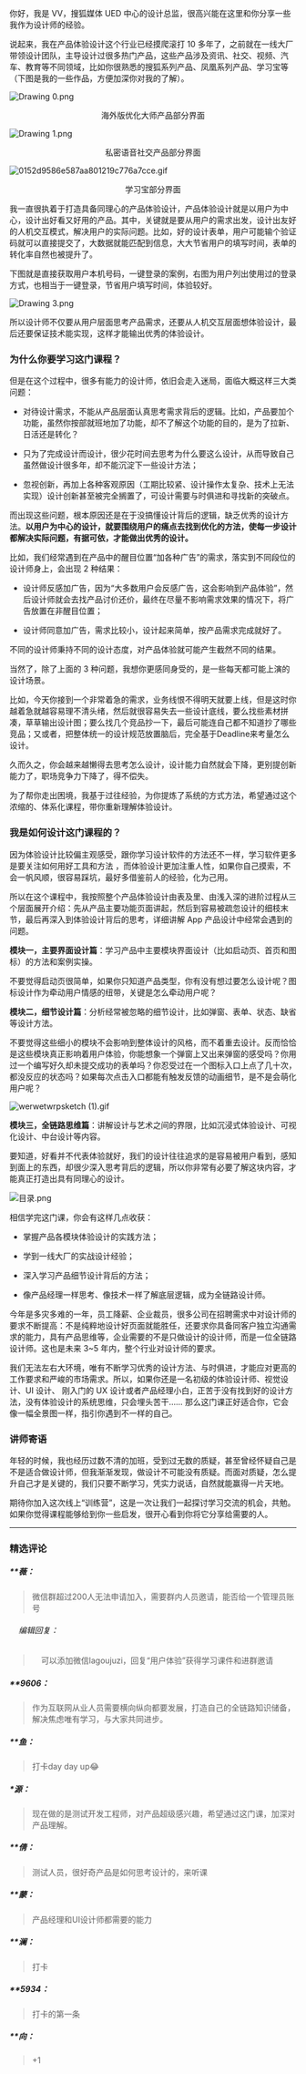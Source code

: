 <p data-nodeid="265555" class="">你好，我是 VV，搜狐媒体 UED 中心的设计总监，很高兴能在这里和你分享一些我作为设计师的经验。</p>
<p data-nodeid="265556">说起来，我在产品体验设计这个行业已经摸爬滚打 10 多年了，之前就在一线大厂带领设计团队，主导设计过很多热门产品，这些产品涉及资讯、社交、视频、汽车、教育等不同领域，比如你很熟悉的搜狐系列产品、凤凰系列产品、学习宝等（下图是我的一些作品，方便加深你对我的了解）。</p>
<p data-nodeid="265557"><img src="https://s0.lgstatic.com/i/image/M00/41/28/Ciqc1F80tEqAEhCxAAMb88GEAm8507.png" alt="Drawing 0.png" data-nodeid="265618"></p>
<div data-nodeid="265558"><p style="text-align:center">海外版优化大师产品部分界面</p></div>
<p data-nodeid="265559"><img src="https://s0.lgstatic.com/i/image/M00/41/28/Ciqc1F80tFKAVtnJAAKd2MW_uLI447.png" alt="Drawing 1.png" data-nodeid="265621"></p>
<div data-nodeid="265560"><p style="text-align:center">私密语音社交产品部分界面</p></div>
<p data-nodeid="265561"><img src="https://s0.lgstatic.com/i/image/M00/41/28/Ciqc1F80tPWAGyxzACYeRso74c8585.gif" alt="0152d9586e587aa801219c776a7cce.gif" data-nodeid="265624"></p>
<div data-nodeid="265562"><p style="text-align:center">学习宝部分界面</p></div>
<p data-nodeid="265563">我一直很执着于打造具备同理心的产品体验设计，产品体验设计就是以用户为中心，设计出好看又好用的产品。其中，关键就是要从用户的需求出发，设计出友好的人机交互模式，解决用户的实际问题。比如，好的设计表单，用户可能输个验证码就可以直接提交了，大数据就能匹配到信息，大大节省用户的填写时间，表单的转化率自然也被提升了。</p>
<p data-nodeid="265564">下图就是直接获取用户本机号码，一键登录的案例，右图为用户列出使用过的登录方式，也相当于一键登录，节省用户填写时间，体验较好。</p>
<p data-nodeid="265565"><img src="https://s0.lgstatic.com/i/image/M00/41/28/Ciqc1F80tGKAQzFBAAK0CJQFSqU093.png" alt="Drawing 3.png" data-nodeid="265629"></p>
<p data-nodeid="265566">所以设计师不仅要从用户层面思考产品需求，还要从人机交互层面想体验设计，最后还要保证技术能实现，这样才能输出优秀的体验设计。</p>
<h3 data-nodeid="265567">为什么你要学习这门课程？</h3>
<p data-nodeid="265568">但是在这个过程中，很多有能力的设计师，依旧会走入迷局，面临大概这样三大类问题：</p>
<ul data-nodeid="265569">
<li data-nodeid="265570">
<p data-nodeid="265571">对待设计需求，不能从产品层面认真思考需求背后的逻辑。比如，产品要加个功能，虽然你按部就班地加了功能，却不了解这个功能的目的，是为了拉新、日活还是转化？</p>
</li>
<li data-nodeid="265572">
<p data-nodeid="265573">只为了完成设计而设计，很少花时间去思考为什么要这么设计，从而导致自己虽然做设计很多年，却不能沉淀下一些设计方法；</p>
</li>
<li data-nodeid="265574">
<p data-nodeid="265575">忽视创新，再加上各种客观原因（工期比较紧、设计操作太复杂、技术上无法实现）设计创新甚至被完全搁置了，可设计需要与时俱进和寻找新的突破点。</p>
</li>
</ul>
<p data-nodeid="265576">而出现这些问题，根本原因还是在于没搞懂设计背后的逻辑，缺乏优秀的设计方法。<strong data-nodeid="265640">以用户为中心的设计，就要围绕用户的痛点去找到优化的方法，使每一步设计都解决实际问题，有据可依，才能做出优秀的设计。</strong></p>
<p data-nodeid="265577">比如，我们经常遇到在产品中的醒目位置“加各种广告”的需求，落实到不同段位的设计师身上，会出现 2 种结果：</p>
<ul data-nodeid="265578">
<li data-nodeid="265579">
<p data-nodeid="265580">设计师反感加广告，因为“大多数用户会反感广告，这会影响到产品体验”，然后设计师就会去找产品讨价还价，最终在尽量不影响需求效果的情况下，将广告放置在非醒目位置；</p>
</li>
<li data-nodeid="265581">
<p data-nodeid="265582">设计师同意加广告，需求比较小，设计起来简单，按产品需求完成就好了。</p>
</li>
</ul>
<p data-nodeid="265583">不同的设计师秉持不同的设计态度，对产品体验就可能产生截然不同的结果。</p>
<p data-nodeid="265584">当然了，除了上面的 3 种问题，我想你更感同身受的，是一些每天都可能上演的设计场景。</p>
<p data-nodeid="265585">比如，今天你接到一个非常着急的需求，业务线恨不得明天就要上线，但是这时你越着急就越容易理不清头绪，然后就很容易失去一些设计底线，要么找些素材拼凑，草草输出设计图；要么找几个竞品抄一下，最后可能连自己都不知道抄了哪些竞品；又或者，把整体统一的设计规范放置脑后，完全基于Deadline来考量怎么设计。</p>
<p data-nodeid="265586">久而久之，你会越来越懒得去思考怎么设计，设计能力自然就会下降，更别提创新能力了，职场竞争力下降了，得不偿失。</p>
<p data-nodeid="265587">为了帮你走出困境，我基于过往经验，为你提炼了系统的方式方法，希望通过这个浓缩的、体系化课程，带你重新理解体验设计。</p>
<h3 data-nodeid="265588">我是如何设计这门课程的？</h3>
<p data-nodeid="265589">因为体验设计比较偏主观感受，跟你学习设计软件的方法还不一样，学习软件更多是要关注如何用好工具和方法 ，而体验设计更加注重人性，如果你自己摸索，不会一帆风顺，很容易踩坑，最好多借鉴前人的经验，化为己用。</p>
<p data-nodeid="265590">所以在这个课程中，我按照整个产品体验设计由表及里、由浅入深的进阶过程从三个层面展开介绍：先从产品主要功能页面讲起，然后到容易被疏忽设计的细枝末节，最后再深入到体验设计背后的思考，详细讲解 App 产品设计中经常会遇到的问题。</p>
<p data-nodeid="265591"><strong data-nodeid="265656">模块一，主要界面设计篇</strong>：学习产品中主要模块界面设计（比如启动页、首页和图标）的方法和案例实操。</p>
<p data-nodeid="265592">不要觉得启动页很简单，如果你只知道产品类型，你有没有想过要怎么设计呢？图标设计作为牵动用户情感的纽带，关键是怎么牵动用户呢？</p>
<p data-nodeid="265593"><strong data-nodeid="265662">模块二，细节设计篇</strong>：分析经常被忽略的细节设计，比如弹窗、表单、状态、缺省等设计方法。</p>
<p data-nodeid="265594">不要觉得这些细小的模块不会影响到整体设计的风格，而不着重去设计。反而恰恰是这些模块真正影响着用户体验，你能想象一个弹窗上又出来弹窗的感受吗？你用过一个编写好久却未提交成功的表单吗？你忍受过在一个图标入口上点了几十次，都没反应的状态吗？如果每次点击入口都能有触发反馈的动画细节，是不是会萌化用户呢？</p>
<p data-nodeid="265595"><img src="https://s0.lgstatic.com/i/image/M00/41/29/Ciqc1F80tUWAQ01fAAEfbAL61uA133.gif" alt="werwetwrpsketch (1).gif" data-nodeid="265666"></p>
<p data-nodeid="265596"><strong data-nodeid="265671">模块三，全链路思维篇</strong>：讲解设计与艺术之间的界限，比如沉浸式体验设计、可视化设计、中台设计等内容。</p>
<p data-nodeid="265946">要知道，好看并不代表体验就好，我们的设计往往追求的是容易被用户看到，感知到面上的东西，却很少深入思考背后的逻辑，所以你非常有必要了解这块内容，才能真正打造出具有同理心的设计。</p>
<p data-nodeid="265947" class=""><img src="https://s0.lgstatic.com/i/image/M00/41/56/Ciqc1F8096uAZXrnAAQNklPX8Lo366.png" alt="目录.png" data-nodeid="265951"></p>


<p data-nodeid="265599">相信学完这门课，你会有这样几点收获：</p>
<ul data-nodeid="265600">
<li data-nodeid="265601">
<p data-nodeid="265602">掌握产品各模块体验设计的实践方法；</p>
</li>
<li data-nodeid="265603">
<p data-nodeid="265604">学到一线大厂的实战设计经验；</p>
</li>
<li data-nodeid="265605">
<p data-nodeid="265606">深入学习产品细节设计背后的方法；</p>
</li>
<li data-nodeid="265607">
<p data-nodeid="265608">像产品经理一样思考、像技术一样了解底层逻辑，成为全链路设计师。</p>
</li>
</ul>
<p data-nodeid="265609">今年是多灾多难的一年，员工降薪、企业裁员，很多公司在招聘需求中对设计师的要求不断提高：不是纯粹地设计好页面就能胜任，还要求你具备同客户独立沟通需求的能力，具有产品思维等，企业需要的不是只做设计的设计师，而是一位全链路设计师。这也是未来 3~5 年内，整个行业对设计师的要求。</p>
<p data-nodeid="265610">我们无法左右大环境，唯有不断学习优秀的设计方法、与时俱进，才能应对更高的工作要求和严峻的市场需求。所以，如果你还是一名初级的体验设计师、视觉设计、UI 设计、 刚入门的 UX 设计或者产品经理小白，正苦于没有找到好的设计方法，没有体验设计的系统思维，只会埋头苦干…… 那么这门课正好适合你，它会像一幅全景图一样，指引你遇到不一样的自己。</p>
<h3 data-nodeid="265611">讲师寄语</h3>
<p data-nodeid="265612">年轻的时候，我也经历过数不清的加班，受到过无数的质疑，甚至曾经怀疑自己是不是适合做设计师，但我渐渐发现，做设计不可能没有质疑。而面对质疑，怎么提升自己才是关键的，我们只要不断学习，凭实力说话，自然就能赢得一片天地。</p>
<p data-nodeid="265613" class="">期待你加入这次线上“训练营”，这是一次让我们一起探讨学习交流的机会，共勉。如果你觉得课程能够给到你一些启发，很开心看到你将它分享给需要的人。</p>

---

### 精选评论

##### **薇：
> 微信群超过200人无法申请加入，需要群内人员邀请，能否给一个管理员账号

 ###### &nbsp;&nbsp;&nbsp; 编辑回复：
> &nbsp;&nbsp;&nbsp; 可以添加微信lagoujuzi，回复“用户体验”获得学习课件和进群邀请

##### **9606：
> 作为互联网从业人员需要横向纵向都要发展，打造自己的全链路知识储备，解决焦虑唯有学习，与大家共同进步。

##### **鱼：
> 打卡day day up😂

##### *源：
> 现在做的是测试开发工程师，对产品超级感兴趣，希望通过这门课，加深对产品理解。

##### **倩：
> 测试人员，很好奇产品是如何思考设计的，来听课

##### **蒙：
> 产品经理和UI设计师都需要的能力

##### **澜：
> 打卡

##### **5934：
> 打卡的第一条

##### **向：
> +1


